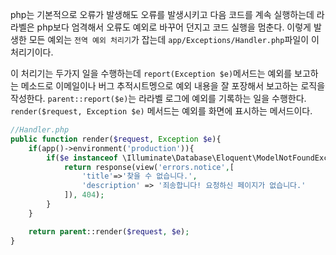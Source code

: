 php는 기본적으로 오류가 발생해도 오류를 발생시키고 다음 코드를 계속 실행하는데 라라벨은 php보다 엄격해서 오류도 예외로 바꾸어 던지고 코드 실행을 멈춘다. 이렇게 발생한 모든 예외는 `전역 예외 처리기`가 잡는데 `app/Exceptions/Handler.php`파일이 이 처리기이다.

이 처리기는 두가지 일을 수행하는데 `report(Exception $e)`메서드는 예외를 보고하는 메소드로 이메일이나 버그 추적시트멩으로 예외 내용을 잘 포장해서 보고하는 로직을 작성한다. `parent::report($e)`는 라라벨 로그에 예외를 기록하는 일을 수행한다. `render($request, Exception $e)` 메서드는 예외를 화면에 표시하는 메서드이다.

```php
//Handler.php
public function render($request, Exception $e){
    if(app()->environment('production')){
        if($e instanceof \Illuminate\Database\Eloquent\ModelNotFoundException){
            return response(view('errors.notice',[
                'title'=>'찾을 수 없습니다.',
                'description' => '죄송합니다! 요청하신 페이지가 없습니다.'
            ]), 404);
        }
    }

    return parent::render($request, $e);
}
```